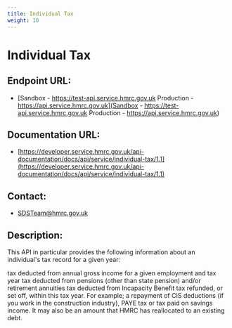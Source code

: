 ```yaml
---
title: Individual Tax
weight: 10
---
```


# Individual Tax

## Endpoint URL:
 - [Sandbox - https://test-api.service.hmrc.gov.uk 
Production - https://api.service.hmrc.gov.uk](Sandbox - https://test-api.service.hmrc.gov.uk 
Production - https://api.service.hmrc.gov.uk)

## Documentation URL:
 - [https://developer.service.hmrc.gov.uk/api-documentation/docs/api/service/individual-tax/1.1](https://developer.service.hmrc.gov.uk/api-documentation/docs/api/service/individual-tax/1.1)

## Contact:
 - [SDSTeam@hmrc.gov.uk](mailto:SDSTeam@hmrc.gov.uk)

## Description:
This API in particular provides the following information about an individual's tax record for a given year:

tax deducted from annual gross income for a given employment and tax year
tax deducted from pensions (other than state pension) and/or retirement annuities
tax deducted from Incapacity Benefit
tax refunded, or set off, within this tax year. For example; a repayment of CIS deductions (if you work in the construction industry), PAYE tax or tax paid on savings income. It may also be an amount that HMRC has reallocated to an existing debt.


